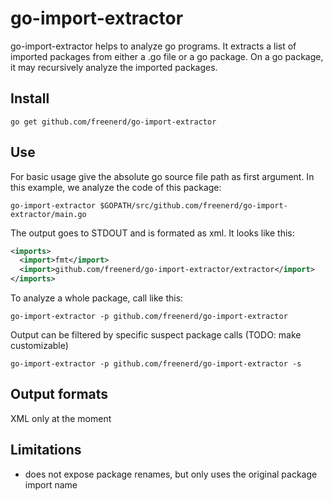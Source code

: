 # go-import-extractor

go-import-extractor helps to analyze go programs. It extracts a list of imported packages from either a .go file or a go package. On a go package, it may recursively analyze the imported packages.

## Install

    go get github.com/freenerd/go-import-extractor

## Use

For basic usage give the absolute go source file path as first argument. In this example, we analyze the code of this package:

    go-import-extractor $GOPATH/src/github.com/freenerd/go-import-extractor/main.go

The output goes to STDOUT and is formated as xml. It looks like this:

```xml
<imports>
  <import>fmt</import>
  <import>github.com/freenerd/go-import-extractor/extractor</import>
</imports>
```

To analyze a whole package, call like this:

    go-import-extractor -p github.com/freenerd/go-import-extractor

Output can be filtered by specific suspect package calls (TODO: make customizable)

    go-import-extractor -p github.com/freenerd/go-import-extractor -s

## Output formats

XML only at the moment

## Limitations

- does not expose package renames, but only uses the original package import name
